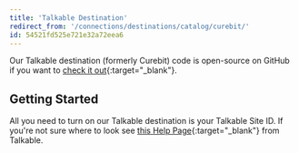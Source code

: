 ```yaml
---
title: 'Talkable Destination'
redirect_from: '/connections/destinations/catalog/curebit/'
id: 54521fd525e721e32a72eea6
---
```

Our Talkable destination (formerly Curebit) code is open-source on GitHub if you want to [check it out](https://github.com/segment-integrations/analytics.js-integration-curebit){:target="_blank"}.

## Getting Started

All you need to turn on our Talkable destination is your Talkable Site ID. If you're not sure where to look see [this Help Page](https://docs.talkable.com/index.html){:target="_blank"} from Talkable.
